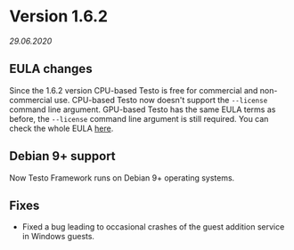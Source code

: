 # Version 1.6.2
*29.06.2020*

## EULA changes

Since the 1.6.2 version CPU-based Testo is free for commercial and non-commercial use. CPU-based Testo now doesn't support the `--license` command line argument. GPU-based Testo has the same EULA terms as before, the `--license` command line argument is still required. You can check the whole EULA [here](/en/eula).

## Debian 9+ support

Now Testo Framework runs on Debian 9+ operating systems.

## Fixes

- Fixed a bug leading to occasional crashes of the guest addition service in Windows guests.

